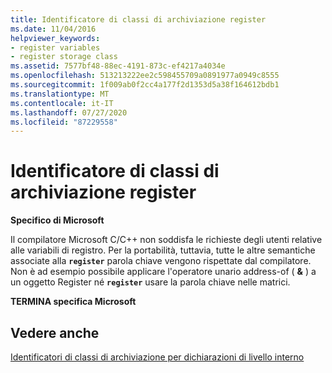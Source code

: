 ```yaml
---
title: Identificatore di classi di archiviazione register
ms.date: 11/04/2016
helpviewer_keywords:
- register variables
- register storage class
ms.assetid: 7577bf48-88ec-4191-873c-ef4217a4034e
ms.openlocfilehash: 513213222ee2c598455709a0891977a0949c8555
ms.sourcegitcommit: 1f009ab0f2cc4a177f2d1353d5a38f164612bdb1
ms.translationtype: MT
ms.contentlocale: it-IT
ms.lasthandoff: 07/27/2020
ms.locfileid: "87229558"
---
```

# <a name="register-storage-class-specifier"></a>Identificatore di classi di archiviazione register

**Specifico di Microsoft**

Il compilatore Microsoft C/C++ non soddisfa le richieste degli utenti relative alle variabili di registro. Per la portabilità, tuttavia, tutte le altre semantiche associate alla **`register`** parola chiave vengono rispettate dal compilatore. Non è ad esempio possibile applicare l'operatore unario address-of ( **&** ) a un oggetto Register né **`register`** usare la parola chiave nelle matrici.

**TERMINA specifica Microsoft**

## <a name="see-also"></a>Vedere anche

[Identificatori di classi di archiviazione per dichiarazioni di livello interno](../c-language/storage-class-specifiers-for-internal-level-declarations.md)
